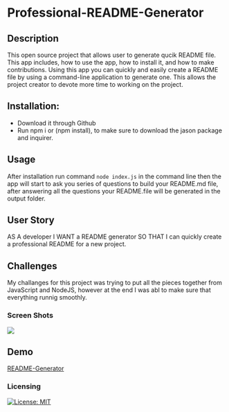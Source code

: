 # Professional-README-Generator

## Description
This open source project that allows user to generate qucik README file. 
This app includes, how to use the app, how to install it, and how to make contributions.
Using this app you can quickly and easily create a README file by using a command-line application to generate one. This allows the project creator to devote more time to working on the project.

## Installation:
- Download it through Github
- Run npm i or (npm install), to make sure to download the jason package and inquirer.

## Usage
After installation run command `node index.js` in the command line then the app will start to ask you series of questions to build your README.md file, after answering all the questions your README.file will be generated in the output folder.

## User Story
AS A developer
I WANT a README generator
SO THAT I can quickly create a professional README for a new project.
## Challenges
My challanges for this project was trying to put all the pieces together from JavaScript and NodeJS, however at the end I was abl to make sure that everything runnig smoothly.

### Screen Shots
![](./assets/img/WeatherDashboard.png)

## Demo 
[README-Generator](https://mohamedmesahel.github.io/Weather-Dashboard/?)

### Licensing
[![License: MIT](https://img.shields.io/badge/License-MIT-yellow.svg)](https://opensource.org/licenses/MIT)

